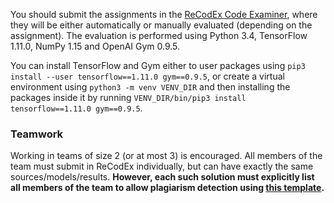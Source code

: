 You should submit the assignments in the [ReCodEx Code
Examiner](https://recodex.mff.cuni.cz/), where they will be either automatically
or manually evaluated (depending on the assignment).
The evaluation is performed using Python 3.4, TensorFlow 1.11.0, NumPy 1.15
and OpenAI Gym 0.9.5.

You can install TensorFlow and Gym either to user packages using
`pip3 install --user tensorflow==1.11.0 gym==0.9.5`, or create a virtual
environment using `python3 -m venv VENV_DIR` and then installing
the packages inside it by running `VENV_DIR/bin/pip3 install tensorflow==1.11.0 gym==0.9.5`.

### Teamwork

Working in teams of size 2 (or at most 3) is encouraged. All members of the team
must submit in ReCodEx individually, but can have exactly the same
sources/models/results. **However, each such solution must explicitly list all
members of the team to allow plagiarism detection using
[this template](https://github.com/ufal/npfl122/tree/master/labs/team_description.py).**
